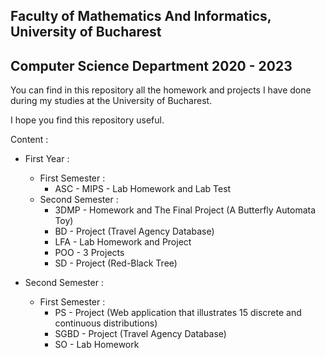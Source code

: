 ## Faculty of Mathematics And Informatics, University of Bucharest
## Computer Science Department 2020 - 2023
You can find in this repository all the homework and projects I have done during my studies at the University of Bucharest.

I hope you find this repository useful.


Content :
- First Year :
  - First Semester :
    - ASC - MIPS - Lab Homework and Lab Test
  - Second Semester :
    - 3DMP - Homework and The Final Project (A Butterfly Automata Toy)
    - BD - Project (Travel Agency Database)
    - LFA - Lab Homework and Project 
    - POO - 3 Projects
    - SD - Project (Red-Black Tree)

- Second Semester :
  - First Semester :
    - PS - Project (Web application that illustrates 15 discrete and continuous distributions)
    - SGBD - Project (Travel Agency Database)
    - SO - Lab Homework
